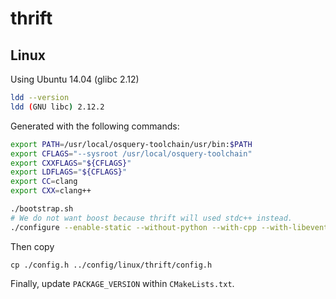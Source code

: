 # thrift

## Linux

Using Ubuntu 14.04 (glibc 2.12)

```sh
ldd --version
ldd (GNU libc) 2.12.2
```

Generated with the following commands:

```sh
export PATH=/usr/local/osquery-toolchain/usr/bin:$PATH
export CFLAGS="--sysroot /usr/local/osquery-toolchain"
export CXXFLAGS="${CFLAGS}"
export LDFLAGS="${CFLAGS}"
export CC=clang
export CXX=clang++

./bootstrap.sh
# We do not want boost because thrift will used stdc++ instead.
./configure --enable-static --without-python --with-cpp --with-libevent=no --enable-tutorial=no --with-boost=no
```

Then copy

```
cp ./config.h ../config/linux/thrift/config.h
```

Finally, update `PACKAGE_VERSION` within `CMakeLists.txt`.

